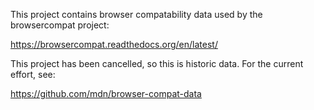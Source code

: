 This project contains browser compatability data used by the browsercompat
project:

https://browsercompat.readthedocs.org/en/latest/

This project has been cancelled, so this is historic data.  For the current
effort, see:

https://github.com/mdn/browser-compat-data
